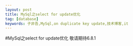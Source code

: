 ```yaml
---
layout: post
title: MySql之select for update优化
tag: [database]
keywords: 子非吾,MySql,on duplicate key update,技术博客,it
---
```

#MySql之select for update优化
敬请期待6.8.1
